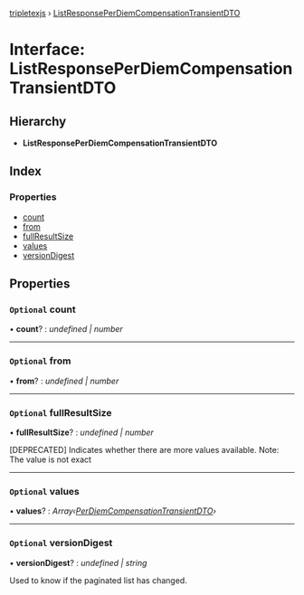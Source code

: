 [tripletexjs](../README.md) › [ListResponsePerDiemCompensationTransientDTO](listresponseperdiemcompensationtransientdto.md)

# Interface: ListResponsePerDiemCompensationTransientDTO

## Hierarchy

* **ListResponsePerDiemCompensationTransientDTO**

## Index

### Properties

* [count](listresponseperdiemcompensationtransientdto.md#optional-count)
* [from](listresponseperdiemcompensationtransientdto.md#optional-from)
* [fullResultSize](listresponseperdiemcompensationtransientdto.md#optional-fullresultsize)
* [values](listresponseperdiemcompensationtransientdto.md#optional-values)
* [versionDigest](listresponseperdiemcompensationtransientdto.md#optional-versiondigest)

## Properties

### `Optional` count

• **count**? : *undefined | number*

___

### `Optional` from

• **from**? : *undefined | number*

___

### `Optional` fullResultSize

• **fullResultSize**? : *undefined | number*

[DEPRECATED] Indicates whether there are more values available. Note: The value is not exact

___

### `Optional` values

• **values**? : *Array‹[PerDiemCompensationTransientDTO](../modules/perdiemcompensationtransientdto.md)›*

___

### `Optional` versionDigest

• **versionDigest**? : *undefined | string*

Used to know if the paginated list has changed.

